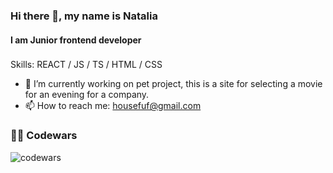 ### Hi there 👋, my name is Natalia
#### I am Junior frontend developer

###

Skills: REACT / JS / TS / HTML / CSS 

- 🔭 I’m currently working on pet project, this is a site for selecting a movie for an evening for a company. 
- 📫 How to reach me: housefuf@gmail.com


###

### 👩‍💻  Codewars

![codewars](https://www.codewars.com/users/Natalia_leo/badges/large)
